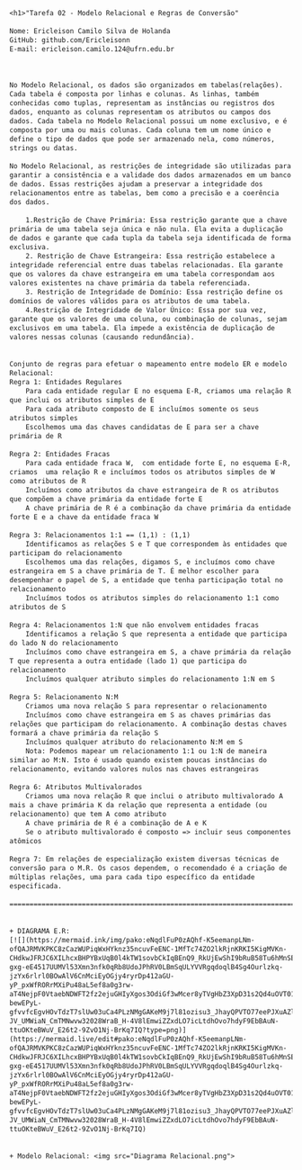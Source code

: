     <h1>"Tarefa 02 - Modelo Relacional e Regras de Conversão"

    Nome: Ericleison Camilo Silva de Holanda
    GitHub: github.com/Ericleisonn
    E-mail: ericleison.camilo.124@ufrn.edu.br



    No Modelo Relacional, os dados são organizados em tabelas(relações). Cada tabela é composta por linhas e colunas. As linhas, também conhecidas como tuplas, representam as instâncias ou registros dos dados, enquanto as colunas representam os atributos ou campos dos dados. Cada tabela no Modelo Relacional possui um nome exclusivo, e é composta por uma ou mais colunas. Cada coluna tem um nome único e define o tipo de dados que pode ser armazenado nela, como números, strings ou datas.

    No Modelo Relacional, as restrições de integridade são utilizadas para garantir a consistência e a validade dos dados armazenados em um banco de dados. Essas restrições ajudam a preservar a integridade dos relacionamentos entre as tabelas, bem como a precisão e a coerência dos dados.

        1.Restrição de Chave Primária: Essa restrição garante que a chave primária de uma tabela seja única e não nula. Ela evita a duplicação de dados e garante que cada tupla da tabela seja identificada de forma exclusiva.
        2. Restrição de Chave Estrangeira: Essa restrição estabelece a integridade referencial entre duas tabelas relacionadas. Ela garante que os valores da chave estrangeira em uma tabela correspondam aos valores existentes na chave primária da tabela referenciada.
        3. Restrição de Integridade de Domínio: Essa restrição define os domínios de valores válidos para os atributos de uma tabela. 
        4.Restrição de Integridade de Valor Único: Essa por sua vez, garante que os valores de uma coluna, ou combinação de colunas, sejam exclusivos em uma tabela. Ela impede a existência de duplicação de valores nessas colunas (causando redundância).


    Conjunto de regras para efetuar o mapeamento entre modelo ER e modelo Relacional:
    Regra 1: Entidades Regulares 
        Para cada entidade regular E no esquema E-R, criamos uma relação R que inclui os atributos simples de E
        Para cada atributo composto de E incluímos somente os seus atributos simples
        Escolhemos uma das chaves candidatas de E para ser a chave primária de R

    Regra 2: Entidades Fracas
        Para cada entidade fraca W,  com entidade forte E, no esquema E-R, criamos  uma relação R e incluímos todos os atributos simples de W como atributos de R
        Incluímos como atributos da chave estrangeira de R os atributos que compõem a chave primária da entidade forte E
        A chave primária de R é a combinação da chave primária da entidade forte E e a chave da entidade fraca W

    Regra 3: Relacionamentos 1:1 == (1,1) : (1,1)
        Identificamos as relações S e T que correspondem às entidades que participam do relacionamento
        Escolhemos uma das relações, digamos S, e incluímos como chave estrangeira em S a chave primária de T. É melhor escolher para desempenhar o papel de S, a entidade que tenha participação total no relacionamento
        Incluímos todos os atributos simples do relacionamento 1:1 como atributos de S

    Regra 4: Relacionamentos 1:N que não envolvem entidades fracas
        Identificamos a relação S que representa a entidade que participa do lado N do relacionamento
        Incluímos como chave estrangeira em S, a chave primária da relação T que representa a outra entidade (lado 1) que participa do relacionamento
        Incluímos qualquer atributo simples do relacionamento 1:N em S

    Regra 5: Relacionamento N:M
        Criamos uma nova relação S para representar o relacionamento
        Incluímos como chave estrangeira em S as chaves primárias das relações que participam do relacionamento. A combinação destas chaves formará a chave primária da relação S
        Incluímos qualquer atributo do relacionamento N:M em S
        Nota: Podemos mapear um relacionamento 1:1 ou 1:N de maneira similar ao M:N. Isto é usado quando existem poucas instâncias do relacionamento, evitando valores nulos nas chaves estrangeiras

    Regra 6: Atributos Multivalorados
        Criamos uma nova relação R que inclui o atributo multivalorado A mais a chave primária K da relação que representa a entidade (ou relacionamento) que tem A como atributo
        A chave primária de R é a combinação de A e K
        Se o atributo multivalorado é composto => incluir seus componentes atômicos

    Regra 7: Em relações de especialização existem diversas técnicas de conversão para o M.R. Os casos dependem, o recomendado é a criação de múltiplas relações, uma para cada tipo específico da entidade especificada.

    ===========================================================================================


    + DIAGRAMA E.R: 
    [![](https://mermaid.ink/img/pako:eNqdlFuP0zAQhf-K5eemanpLNm-ofQAJRMVKPKC8zCazWUPiqWxHYknz35ncuvFeENC-1MfTc74ZO2lkRjnKRKI5KigMVKn-CHdkwJFRJC6XILhcxBHPYBxUqB0l4kTW1sovbCkIqBEnQ9_RkUjEwShI9bRuB58Tu6hMnSED9jmQdsiBc1UMpY04KptxHLLVdT_VV7XL46o5QiLmlR7cYPkJqztDvMGlX7BQ1pnOctZb36_o0mkKnyAnpa-gxg-eE4517UUMVl53Xmn3nfk0qRb8UdoJPhRV0LBmSqULYVVRgqdoqlB4Sg4Ourlzkq-jzYx6rlrl0BOwAlV6CnMciEyOGjy4ryrDp412aGU-yP_pxWfRORrMXiPu48aL5ef8a0g3rw-aT4NejpF0VtaebNDWFT2fz2ejuGHIyXgos3OdiGf3wMcer8yTVgHbZ3XpD31s2Qd4uOVT01COIdPz0bxp9ubAXx5-bewEPyL-gfvvfcEgvHOvTdzT7slUw03uCa4PLzNMgGAKeM9j7l81ozisu3_JhayQPVTO77eePJXuAZlPJvwzB_MjlUMd1I5uH3Umk3soLS5kfWYkHF-JV_UMWiaN_CmTMNwvw32028WraB_H-4V8lEmwiZZxdLO7icLtdhOvo7hdyF9EbBAuN-ttuOKteBWuV_E26t2-9ZvO1Nj-BrKq7IQ?type=png)](https://mermaid.live/edit#pako:eNqdlFuP0zAQhf-K5eemanpLNm-ofQAJRMVKPKC8zCazWUPiqWxHYknz35ncuvFeENC-1MfTc74ZO2lkRjnKRKI5KigMVKn-CHdkwJFRJC6XILhcxBHPYBxUqB0l4kTW1sovbCkIqBEnQ9_RkUjEwShI9bRuB58Tu6hMnSED9jmQdsiBc1UMpY04KptxHLLVdT_VV7XL46o5QiLmlR7cYPkJqztDvMGlX7BQ1pnOctZb36_o0mkKnyAnpa-gxg-eE4517UUMVl53Xmn3nfk0qRb8UdoJPhRV0LBmSqULYVVRgqdoqlB4Sg4Ourlzkq-jzYx6rlrl0BOwAlV6CnMciEyOGjy4ryrDp412aGU-yP_pxWfRORrMXiPu48aL5ef8a0g3rw-aT4NejpF0VtaebNDWFT2fz2ejuGHIyXgos3OdiGf3wMcer8yTVgHbZ3XpD31s2Qd4uOVT01COIdPz0bxp9ubAXx5-bewEPyL-gfvvfcEgvHOvTdzT7slUw03uCa4PLzNMgGAKeM9j7l81ozisu3_JhayQPVTO77eePJXuAZlPJvwzB_MjlUMd1I5uH3Umk3soLS5kfWYkHF-JV_UMWiaN_CmTMNwvw32028WraB_H-4V8lEmwiZZxdLO7icLtdhOvo7hdyF9EbBAuN-ttuOKteBWuV_E26t2-9ZvO1Nj-BrKq7IQ)


    + Modelo Relacional: <img src="Diagrama Relacional.png">